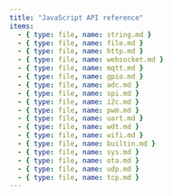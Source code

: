 ```yaml
---
title: "JavaScript API reference"
items:
  - { type: file, name: string.md }
  - { type: file, name: file.md }
  - { type: file, name: http.md }
  - { type: file, name: websocket.md }
  - { type: file, name: mqtt.md }
  - { type: file, name: gpio.md }
  - { type: file, name: adc.md }
  - { type: file, name: spi.md }
  - { type: file, name: i2c.md }
  - { type: file, name: pwm.md }
  - { type: file, name: uart.md }
  - { type: file, name: wdt.md }
  - { type: file, name: wifi.md }
  - { type: file, name: builtin.md }
  - { type: file, name: sys.md }
  - { type: file, name: ota.md }
  - { type: file, name: udp.md }
  - { type: file, name: tcp.md }
---
```

